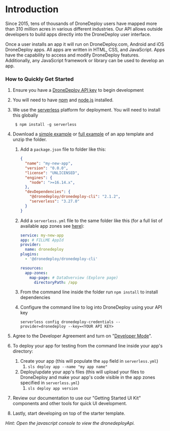 # Introduction

Since 2015, tens of thousands of DroneDeploy users have mapped more than 310 million acres in various different industries. Our API allows outside developers to build apps directly into the DroneDeploy user interface.

Once a user installs an app it will run on DroneDeploy.com, Android and iOS DroneDeploy apps. All apps are written in HTML, CSS, and JavaScript. Apps have the capability to access and modify DroneDeploy features. Additionally, any JavaScript framework or library can be used to develop an app.

### How to Quickly Get Started

1. Ensure you have a [DroneDeploy API key](app-platform/introduction/getting-started.md#prerequisites) to begin development
2. You will need to have [npm](https://www.npmjs.com/) and [node.js](https://nodejs.org/en/) installed.
3.  We use the [serverless](https://serverless.com/) platform for deployment. You will need to install this globally

    ```
     $ npm install -g serverless
    ```
4. Download a [simple example](https://s3.amazonaws.com/drone-deploy-plugins/templates/dronedeploy-app-hello-world.zip) or [full example](https://s3.amazonaws.com/drone-deploy-plugins/templates/dronedeploy-expand-example.zip) of an app template and unzip the folder.
   1.  Add a `package.json` file to folder like this:

       ```json
       {
         "name": "my-new-app",
         "version": "0.0.0",
         "license": "UNLICENSED",
         "engines": {
           "node": ">=16.14.x",
         },
         "devDependencies": {
           "@dronedeploy/dronedeploy-cli": "2.1.2",
           "serverless": "3.27.0"
         }
       }
       ```
   2.  Add a `serverless.yml` file to the same folder like this (for a full list of available app zones see [here](app-platform/readme/developer.md)):

       ```yaml
       service: my-new-app
       app: # FILLME AppId
       provider:
         name: dronedeploy
       plugins:
         - '@dronedeploy/dronedeploy-cli'

       resources:
         app-zones:
           map-page: # DataOverview (Explore page)
             directoryPath: /app
       ```
   3. From the command line inside the folder run `npm install` to install dependencies
   4.  Configure the command line to log into DroneDeploy using your API key

       ```
       serverless config dronedeploy-credentials --provider=dronedeploy --key=<YOUR API KEY>
       ```
5. Agree to the Developer Agreement and turn on "[Developer Mode](app-platform/readme/developer.md)".
6. To deploy your app for testing from the command line inside your app's directory:
   1. Create your app (this will populate the `app` field in `serverless.yml`)
      1. `sls deploy app --name "my app name"`
   2. Deploy/update your app's files (this will upload your files to DroneDeploy and make your app's code visible in the app zones specified in `serverless.yml`)
      1. `sls deploy app version`
7. Review our documentation to use our "Getting Started UI Kit" components and other tools for quick UI development.
8. Lastly, start developing on top of the starter template.&#x20;

_Hint: Open the javascript console to view the dronedeployApi._
